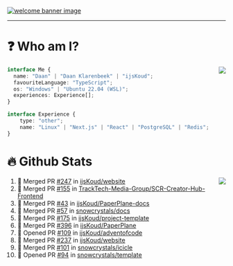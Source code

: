 <h1 align="center" style="display:none;"></h1>

<a href="https://ijskoud.dev/"><img src="https://cdn.ijskoud.dev/files/IIcds5oPKl.png" alt="welcome banner image" /></a>

---

# ❓ Who am I?

<img align="right" src="http://gh-stats.ijskoud.dev/api/top-langs?username=ijsKoud&cache_seconds=1800&layout=compact&hide_border=true&hide_rank=true&show_icons=true&theme=dark&title_color=ffffff&hide_border=true&locale=en" />

```typescript
interface Me {
  name: "Daan" | "Daan Klarenbeek" | "ijsKoud";
  favouriteLanguage: "TypeScript";
  os: "Windows" | "Ubuntu 22.04 (WSL)";
  experiences: Experience[];
}

interface Experience {
    type: "other";
    name: "Linux" | "Next.js" | "React" | "PostgreSQL" | "Redis";
}
```

# 🔥 Github Stats

<img align="right" src="http://gh-stats.ijskoud.dev/api? username=ijsKoud&cache_seconds=1800&hide_border=true&hide_rank=true&show_icons=true&theme=dark&title_color=ffffff&hide_border=true&locale=en">

<!--START_SECTION:activity-->
1. 🎉 Merged PR [#247](https://github.com/ijsKoud/website/pull/247) in [ijsKoud/website](https://github.com/ijsKoud/website)
2. 🎉 Merged PR [#155](https://github.com/TrackTech-Media-Group/SCR-Creator-Hub-Frontend/pull/155) in [TrackTech-Media-Group/SCR-Creator-Hub-Frontend](https://github.com/TrackTech-Media-Group/SCR-Creator-Hub-Frontend)
3. 🎉 Merged PR [#43](https://github.com/ijsKoud/PaperPlane-docs/pull/43) in [ijsKoud/PaperPlane-docs](https://github.com/ijsKoud/PaperPlane-docs)
4. 🎉 Merged PR [#57](https://github.com/snowcrystals/docs/pull/57) in [snowcrystals/docs](https://github.com/snowcrystals/docs)
5. 🎉 Merged PR [#175](https://github.com/ijsKoud/project-template/pull/175) in [ijsKoud/project-template](https://github.com/ijsKoud/project-template)
6. 🎉 Merged PR [#396](https://github.com/ijsKoud/PaperPlane/pull/396) in [ijsKoud/PaperPlane](https://github.com/ijsKoud/PaperPlane)
7. 💪 Opened PR [#109](https://github.com/ijsKoud/adventofcode/pull/109) in [ijsKoud/adventofcode](https://github.com/ijsKoud/adventofcode)
8. 🎉 Merged PR [#237](https://github.com/ijsKoud/website/pull/237) in [ijsKoud/website](https://github.com/ijsKoud/website)
9. 🎉 Merged PR [#101](https://github.com/snowcrystals/icicle/pull/101) in [snowcrystals/icicle](https://github.com/snowcrystals/icicle)
10. 💪 Opened PR [#94](https://github.com/snowcrystals/template/pull/94) in [snowcrystals/template](https://github.com/snowcrystals/template)
<!--END_SECTION:activity-->

<h1 align="center" style="display:none;"></h1>
